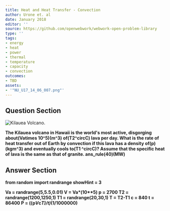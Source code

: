 ```yaml
---
title: Heat and Heat Transfer - Convection
author: Urone et. al
date: January 2018
editor: ''
source: https://github.com/openwebwork/webwork-open-problem-library
type: ''
tags:
- energy
- heat
- power
- thermal
- temperature
- capacity
- convection
outcomes:
- TBD
assets:
- '"NU_U17_14_06_007.png"'
---
```


## Question Section 

![Kilauea Volcano.]("NU_U17_14_06_007.png")

<b>
The Kilauea volcano in Hawaii is the world's most active, disgorging about(Vatimes 10^5)(m^3) of(T2^circC) lava per day. What is the rate of heat transfer out of Earth by convection if this lava has a density of(p)(kgm^3) and eventually cools to(T1 ^circC)? Assume that the specific heat of lava is the same as that of granite.
ans_rule(40)(MW)



## Answer Section

from random import randrange
showHint = 3

Va = randrange(5,5.5,0.01)
V = Va*(10**5)
p = 2700
T2 = randrange(1200,1250,1)
T1 = randrange(20,30,1)
T = T2-T1
c = 840
t = 86400
P = ((p*V*c*T)/t)*(1/1000000)